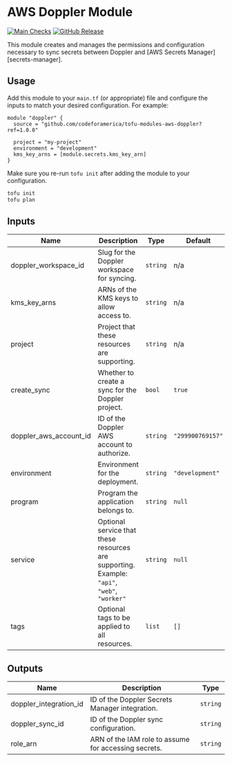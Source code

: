# AWS Doppler Module

[![Main Checks][badge-checks]][code-checks] [![GitHub Release][badge-release]][latest-release]

This module creates and manages the permissions and configuration necessary to
sync secrets between Doppler and [AWS Secrets Manager][secrets-manager].

## Usage

Add this module to your `main.tf` (or appropriate) file and configure the inputs
to match your desired configuration. For example:

```hcl
module "doppler" {
  source = "github.com/codeforamerica/tofu-modules-aws-doppler?ref=1.0.0"

  project = "my-project"
  environment = "development"
  kms_key_arns = [module.secrets.kms_key_arn]
}
```

Make sure you re-run `tofu init` after adding the module to your configuration.

```bash
tofu init
tofu plan
```

## Inputs

| Name                   | Description                                                                                 | Type     | Default          | Required |
|------------------------|---------------------------------------------------------------------------------------------|----------|------------------|----------|
| doppler_workspace_id   | Slug for the Doppler workspace for syncing.                                                 | `string` | n/a              | yes      |
| kms_key_arns           | ARNs of the KMS keys to allow access to.                                                    | `string` | n/a              | yes      |
| project                | Project that these resources are supporting.                                                | `string` | n/a              | yes      |
| create_sync            | Whether to create a sync for the Doppler project.                                           | `bool`   | `true`           | no       |
| doppler_aws_account_id | ID of the Doppler AWS account to authorize.                                                 | `string` | `"299900769157"` | no       |
| environment            | Environment for the deployment.                                                             | `string` | `"development"`  | no       |
| program                | Program the application belongs to.                                                         | `string` | `null`           | no       |
| service                | Optional service that these resources are supporting. Example: `"api"`, `"web"`, `"worker"` | `string` | `null`           | no       |
| tags                   | Optional tags to be applied to all resources.                                               | `list`   | `[]`             | no       |

## Outputs

| Name                   | Description                                          | Type     |
|------------------------|------------------------------------------------------|----------|
| doppler_integration_id | ID of the Doppler Secrets Manager integration.       | `string` |
| doppler_sync_id        | ID of the Doppler sync configuration.                | `string` |
| role_arn               | ARN of the IAM role to assume for accessing secrets. | `string` |


[badge-checks]: https://github.com/codeforamerica/tofu-modules-aws-doppler/actions/workflows/main.yaml/badge.svg
[badge-release]: https://img.shields.io/github/v/release/codeforamerica/tofu-modules-aws-doppler?logo=github&label=Latest%20Release
[code-checks]: https://github.com/codeforamerica/tofu-modules-aws-doppler/actions/workflows/main.yaml
[latest-release]: https://github.com/codeforamerica/tofu-modules-aws-doppler/releases/latest
[tofu-modules]: https://github.com/codeforamerica/tofu-modules
